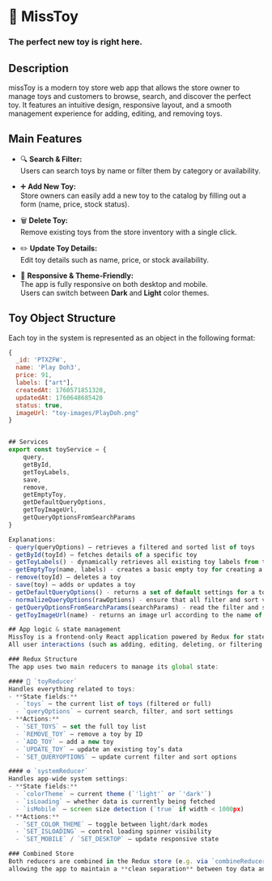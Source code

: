 # 🧸 MissToy
### The perfect new toy is right here.

## Description
missToy is a modern toy store web app that allows the store owner to manage toys and customers to browse, search, and discover the perfect toy.
It features an intuitive design, responsive layout, and a smooth management experience for adding, editing, and removing toys.

## Main Features

- 🔍 **Search & Filter:**  
Users can search toys by name or filter them by category or availability.

- ➕ **Add New Toy:**  
Store owners can easily add a new toy to the catalog by filling out a form (name, price, stock status).

- 🗑️ **Delete Toy:**  
Remove existing toys from the store inventory with a single click.

- ✏️ **Update Toy Details:**  
Edit toy details such as name, price, or stock availability.

- 🎨 **Responsive & Theme-Friendly:**  
The app is fully responsive on both desktop and mobile.  
Users can switch between **Dark** and **Light** color themes.

## Toy Object Structure
Each toy in the system is represented as an object in the following format:

```js
{
  _id: 'PTXZFW',
  name: 'Play Doh3',
  price: 91,
  labels: ["art"],
  createdAt: 1760571851320,
  updatedAt: 1760648685420
  status: true,
  imageUrl: "toy-images/PlayDoh.png"
}


## Services
export const toyService = {
    query,
    getById,
    getToyLabels,
    save,
    remove,
    getEmptyToy,
    getDefaultQueryOptions,
    getToyImageUrl,
    getQueryOptionsFromSearchParams
}

Explanations: 
- query(queryOptions) – retrieves a filtered and sorted list of toys
- getById(toyId) – fetches details of a specific toy
- getToyLabels() - dynamically retrieves all existing toy labels from the current toy dataset, so filtering options reflect only the toys currently in stock or matching the query
- getEmptyToy(name, labels) - creates a basic empty toy for creating a new toy
- remove(toyId) – deletes a toy
- save(toy) – adds or updates a toy
- getDefaultQueryOptions() - returns a set of default settings for a toy filter query. The function creates an object with initial values ​​for filtering and sorting.
- normalizeQueryOptions(rawOptions) - ensure that all filter and sort values ​​in the toy filter are in a correct and clear format before running.
- getQueryOptionsFromSearchParams(searchParams) - read the filter and sort parameters from a URL and convert them into a queryOptions object ready to be used in the query() function.
- getToyImageUrl(name) - returns an image url according to the name of the toy.

## App logic & state management
MissToy is a frontend-only React application powered by Redux for state management.
All user interactions (such as adding, editing, deleting, or filtering toys) trigger Redux actions, which update the store and automatically re-render the UI.

### Redux Structure
The app uses two main reducers to manage its global state:

#### 🧩 `toyReducer`
Handles everything related to toys:
- **State fields:**  
  - `toys` – the current list of toys (filtered or full)  
  - `queryOptions` – current search, filter, and sort settings  
- **Actions:**  
  - `SET_TOYS` – set the full toy list  
  - `REMOVE_TOY` – remove a toy by ID  
  - `ADD_TOY` – add a new toy  
  - `UPDATE_TOY` – update an existing toy’s data  
  - `SET_QUERYOPTIONS` – update current filter and sort options  

#### ⚙️ `systemReducer`
Handles app-wide system settings:
- **State fields:**  
  - `colorTheme` – current theme (`'light'` or `'dark'`)  
  - `isLoading` – whether data is currently being fetched  
  - `isMobile` – screen size detection (`true` if width < 1000px)  
- **Actions:**  
  - `SET_COLOR_THEME` – toggle between light/dark modes  
  - `SET_ISLOADING` – control loading spinner visibility  
  - `SET_MOBILE` / `SET_DESKTOP` – update responsive state  

### Combined Store
Both reducers are combined in the Redux store (e.g. via `combineReducers`),  
allowing the app to maintain a **clean separation** between toy data and system state.







